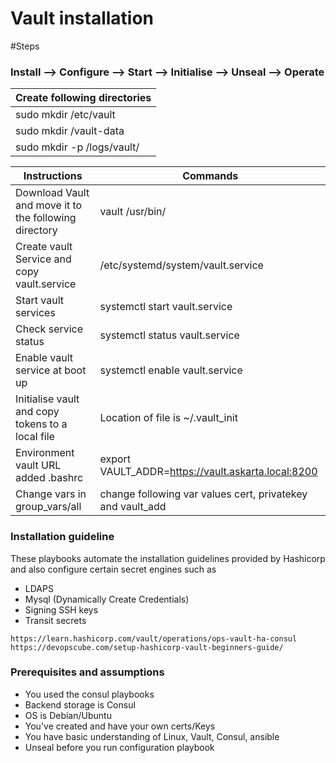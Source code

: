 <H1>Vault installation</H1>

#Steps

### Install --> Configure —> Start —> Initialise —> Unseal —>  Operate

|Create following directories|
|----------------------------|
|sudo mkdir /etc/vault|
|sudo mkdir /vault-data|
|sudo mkdir -p /logs/vault/|

|Instructions | Commands|
|-------------|---------|
|Download Vault and move it to the following directory| vault /usr/bin/|
|Create vault Service and copy vault.service| /etc/systemd/system/vault.service|
|Start vault services|systemctl start vault.service|
|Check service status|systemctl status vault.service|
|Enable vault service at boot up|systemctl enable vault.service|
|Initialise vault and copy tokens to a local file |Location of file is ~/.vault_init|
|Environment vault URL added .bashrc|export VAULT_ADDR=https://vault.askarta.local:8200 |
|Change vars in group_vars/all | change following var values  cert, privatekey and vault_add |

### Installation guideline
These playbooks automate the installation guidelines provided by Hashicorp and also configure certain secret engines such as
* LDAPS
* Mysql (Dynamically Create Credentials)
* Signing SSH keys
* Transit secrets

```
https://learn.hashicorp.com/vault/operations/ops-vault-ha-consul
https://devopscube.com/setup-hashicorp-vault-beginners-guide/
```
### Prerequisites and assumptions
* You used the consul playbooks
* Backend storage is Consul
* OS is Debian/Ubuntu
* You've created and have your own certs/Keys
* You have basic understanding of Linux, Vault, Consul, ansible
* Unseal before you run configuration playbook
